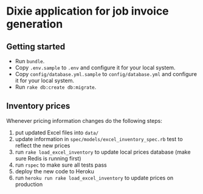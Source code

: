 # Dixie application for job invoice generation

## Getting started

- Run `bundle`.
- Copy `.env.sample` to `.env` and configure it for your local system.
- Copy `config/database.yml.sample` to `config/database.yml` and configure it for your local system.
- Run `rake db:create db:migrate`.

## Inventory prices

Whenever pricing information changes do the following steps:

1. put updated Excel files into `data/`
2. update information in `spec/models/excel_inventory_spec.rb` test to reflect the new prices
3. run `rake load_excel_inventory` to update local prices database (make sure Redis is running first)
4. run `rspec` to make sure all tests pass
5. deploy the new code to Heroku
6. run `heroku run rake load_excel_inventory` to update prices on production
